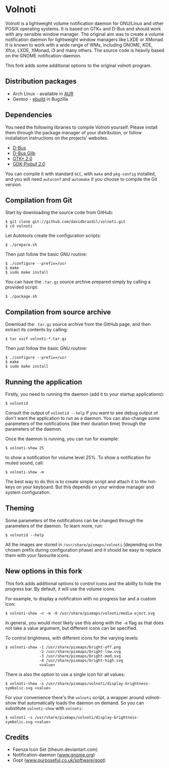 Volnoti
=========

Volnoti is a lightweight volume notification daemon for GNU/Linux and
other POSIX operating systems. It is based on GTK+ and D-Bus and should
work with any sensible window manager. The original aim was to create
a volume notification daemon for lightweight window managers like LXDE 
or XMonad. It is known to work with a wide range of WMs, including 
GNOME, KDE, Xfce, LXDE, XMonad, i3 and many others. The source code
is heavily based on the GNOME notification-daemon.

This fork adds some additional options to the original volnoti program.

Distribution packages
---------------------

 - Arch Linux - available in [AUR](https://aur.archlinux.org/packages.php?ID=55159)
 - Gentoo - [ebuild](https://bugs.gentoo.org/show_bug.cgi?id=395595) in Bugzilla

Dependencies
------------

You need the following libraries to compile Volnoti yourself. Please 
install them through the package manager of your distribution, or follow
installation instructions on the projects' websites.

 - [D-Bus](http://dbus.freedesktop.org)
 - [D-Bus Glib](http://dbus.freedesktop.org/releases/dbus-glib)
 - [GTK+ 2.0](http://www.gtk.org)
 - [GDK-Pixbuf 2.0](http://www.gtk.org)

You can compile it with standard `GCC`, with `make` and `pkg-config` 
installed, and you will need `autoconf` and `automake` if you choose 
to compile the Git version.

Compilation from Git
--------------------

Start by downloading the source code from GitHub:

    $ git clone git://github.com/davidbrazdil/volnoti.git
    $ cd volnoti

Let Autotools create the configuration scripts:

    $ ./prepare.sh
    
Then just follow the basic GNU routine:

    $ ./configure --prefix=/usr
    $ make
    $ sudo make install
    
You can have the `.tar.gz` source archive prepared simply by calling 
a provided script:

    $ ./package.sh

Compilation from source archive
-------------------------------

Download the `.tar.gz` source archive from the GitHub page, and then
extract its contents by calling:

    $ tar xvzf volnoti-*.tar.gz

Then just follow the basic GNU routine:

    $ ./configure --prefix=/usr
    $ make
    $ sudo make install

Running the application
-----------------------

Firstly, you need to running the daemon (add it to your startup 
applications):

    $ volnotid

Consult the output of `volnotid --help` if you want to see debug output
ot don't want the application to run as a daemon. You can also change
some parameters of the notifications (like their duration time) through 
the parameters of the daemon.

Once the daemon is running, you can run for example:

    $ volnoti-show 25
    
to show a notification for volume level 25%. To show a notification for
muted sound, call:
    
    $ volnoti-show -m
    
The best way to do this is to create simple script and attach it to 
the hot-keys on your keyboard. But this depends on your window manager
and system configuration.

Theming
-------

Some parameters of the notifications can be changed through the 
parameters of the daemon. To learn more, run:
    
    $ volnotid --help

All the images are stored in `/usr/share/pixmaps/volnoti` (depending
on the chosen prefix during configuration phase) and it should be
easy to replace them with your favourite icons.

New options in this fork
------------------------

This fork adds additional options to control icons and the ability to hide
the progress bar. By default, it will use the volume icons.

For example, to display a notification with no progress bar and a custom icon:

    $ volnoti-show -n -m -0 /usr/share/pixmaps/volnoti/media-eject.svg

In general, you would most likely use this along with the `-m` flag as that 
does not take a value argument, but different icons can be specified.

To control brightness, with different icons for the varying levels:

    $ volnoti-show -1 /usr/share/pixmaps/bright-off.png 
                   -2 /usr/share/pixmaps/bright-low.svg 
                   -3 /usr/share/pixmaps/bright-med.svg
                   -4 /usr/share/pixmaps/bright-high.svg
                   <value>

There is also the option to use a single icon for all values:

    $ volnoti-show -s /usr/share/pixmaps/volnoti/display-brightness-symbolic.svg <value>

For your convenience there's the `volnoti` script, a wrapper around volnoti-show that automatically loads the daemon on demand.
So you can substitute `volnoti-show` with `volnoti`:

    $ volnoti -s /usr/share/pixmaps/volnoti/display-brightness-symbolic.svg <value>


Credits
-------

 - Faenza Icon Set (tiheum.deviantart.com)
 - Notification-daemon (www.gnome.org)
 - Gopt (www.purposeful.co.uk/software/gopt)
